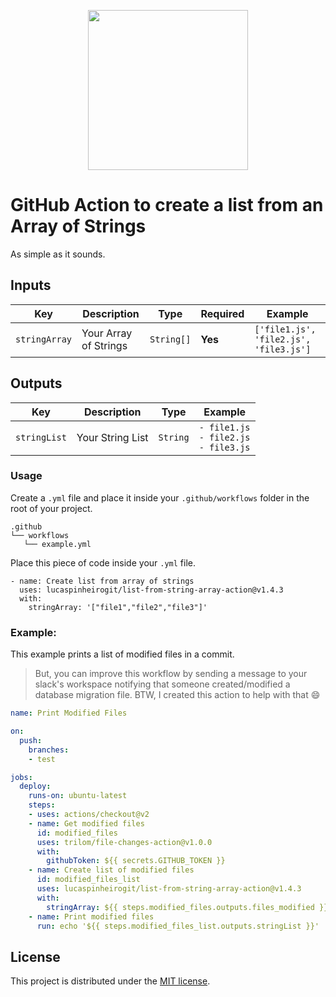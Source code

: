 <p align="center">
  <img height="256" width="256" src="https://lucas-pinheiro-s3.s3.us-east-2.amazonaws.com/list-from-string-array-action-logo.gif">
</p>

# GitHub Action to create a list from an Array of Strings

As simple as it sounds.

## Inputs

| Key | Description | Type | Required | Example |
| ------------- | ------------- | ------------- | ------------- | ------------- |
| `stringArray` | Your Array of Strings | `String[]` | **Yes** |`['file1.js', 'file2.js', 'file3.js']`  |

## Outputs

| Key | Description | Type |  Example |
| ------------- | ------------- | ------------- | ------------- |
| `stringList` | Your String List | `String` |```- file1.js``` <br>```- file2.js```<br>```- file3.js```|

### Usage

Create a `.yml` file and place it inside your `.github/workflows` folder in the root of your project.
```
.github
└── workflows
   └── example.yml
```

Place this piece of code inside your `.yml` file.
```
- name: Create list from array of strings
  uses: lucaspinheirogit/list-from-string-array-action@v1.4.3
  with:
    stringArray: '["file1","file2","file3"]'
```

### Example:

This example prints a list of modified files in a commit.
> But, you can improve this workflow by sending a message to your slack's workspace notifying that someone created/modified a database migration file. BTW, I created this action to help with that :smile:

```yaml
name: Print Modified Files

on:
  push:
    branches:
    - test

jobs:
  deploy:
    runs-on: ubuntu-latest
    steps:
    - uses: actions/checkout@v2
    - name: Get modified files
      id: modified_files
      uses: trilom/file-changes-action@v1.0.0
      with:
        githubToken: ${{ secrets.GITHUB_TOKEN }}
    - name: Create list of modified files
      id: modified_files_list
      uses: lucaspinheirogit/list-from-string-array-action@v1.4.3
      with:
        stringArray: ${{ steps.modified_files.outputs.files_modified }}
    - name: Print modified files
      run: echo '${{ steps.modified_files_list.outputs.stringList }}'
```

## License

This project is distributed under the [MIT license](LICENSE.md).
